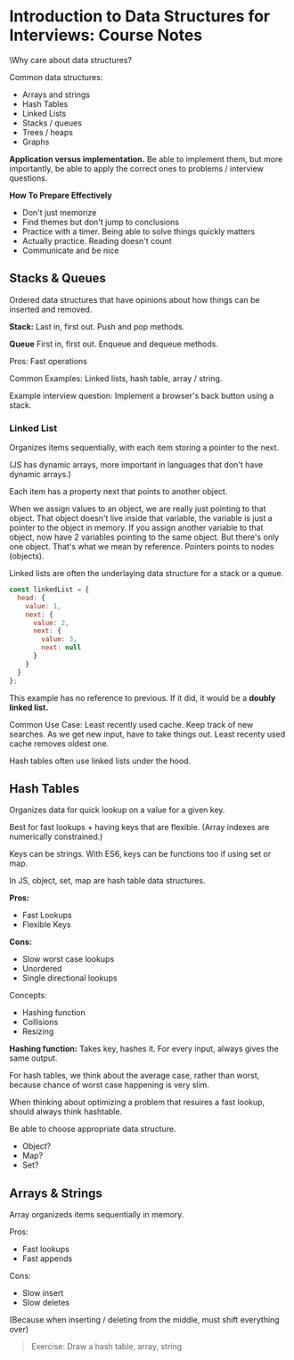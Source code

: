 # Introduction to Data Structures for Interviews: Course Notes

\Why care about data structures?

Common data structures:

- Arrays and strings
- Hash Tables
- Linked Lists
- Stacks / queues
- Trees / heaps
- Graphs

**Application versus implementation.** Be able to implement them, but more importantly, be able to apply the correct ones to problems / interview questions.

**How To Prepare Effectively**

- Don't just memorize
- Find themes but don't jump to conclusions
- Practice with a timer. Being able to solve things quickly matters
- Actually practice. Reading doesn't count
- Communicate and be nice

## Stacks & Queues

Ordered data structures that have opinions about how things can be inserted and removed.

**Stack:** Last in, first out. Push and pop methods.

**Queue** First in, first out. Enqueue and dequeue methods.

Pros: Fast operations

Common Examples: Linked lists, hash table, array / string.

Example interview question: Implement a browser's back button using a stack.

### Linked List

Organizes items sequentially, with each item storing a pointer to the next.

(JS has dynamic arrays, more important in languages that don't have dynamic arrays.)

Each item has a property next that points to another object.

When we assign values to an object, we are really just pointing to that object. That object doesn't live inside that variable, the variable is just a pointer to the object in memory. If you assign another variable to that object, now have 2 variables pointing to the same object. But there's only one object. That's what we mean by reference. Pointers points to nodes (objects).

Linked lists are often the underlaying data structure for a stack or a queue.

```js
const linkedList = {
  head: {
    value: 1,
    next: {
      value: 2,
      next: {
        value: 3,
        next: null
      }
    }
  }
};
```

This example has no reference to previous. If it did, it would be a **doubly linked list.**

Common Use Case: Least recently used cache. Keep track of new searches. As we get new input, have to take things out. Least recenty used cache removes oldest one.

Hash tables often use linked lists under the hood.

## Hash Tables

Organizes data for quick lookup on a value for a given key.

Best for fast lookups + having keys that are flexible. (Array indexes are numerically constrained.)

Keys can be strings. With ES6, keys can be functions too if using set or map.

In JS, object, set, map are hash table data structures.

**Pros:**

- Fast Lookups
- Flexible Keys

**Cons:**

- Slow worst case lookups
- Unordered
- Single directional lookups

Concepts:

- Hashing function
- Collisions
- Resizing

**Hashing function:** Takes key, hashes it. For every input, always gives the same output.

For hash tables, we think about the average case, rather than worst, because chance of worst case happening is very slim.

When thinking about optimizing a problem that resuires a fast lookup, should always think hashtable.

Be able to choose appropriate data structure.

- Object?
- Map?
- Set?

## Arrays & Strings

Array organizeds items sequentially in memory.

Pros:

- Fast lookups
- Fast appends

Cons:

- Slow insert
- Slow deletes

(Because when inserting / deleting from the middle, must shift everything over)

> Exercise: Draw a hash table, array, string
